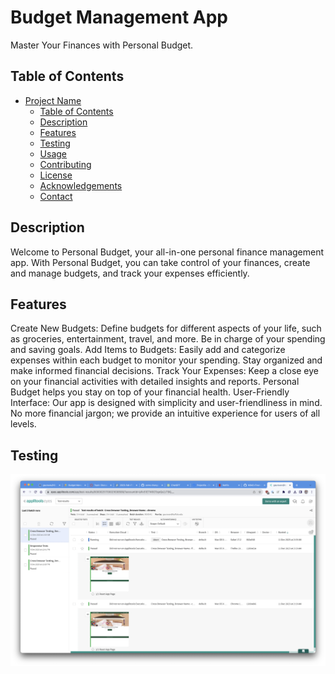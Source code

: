 # Budget Management App

Master Your Finances with Personal Budget.

## Table of Contents

- [Project Name](#project-name)
  - [Table of Contents](#table-of-contents)
  - [Description](#description)
  - [Features](#features)
  - [Testing](#testing)
  - [Usage](#usage)
  - [Contributing](#contributing)
  - [License](#license)
  - [Acknowledgements](#acknowledgements)
  - [Contact](#contact)

## Description

Welcome to Personal Budget, your all-in-one personal finance management app. With Personal Budget, you can take control of your finances, create and manage budgets, and track your expenses efficiently.

## Features

Create New Budgets: Define budgets for different aspects of your life, such as groceries, entertainment, travel, and more. Be in charge of your spending and saving goals.
Add Items to Budgets: Easily add and categorize expenses within each budget to monitor your spending. Stay organized and make informed financial decisions.
Track Your Expenses: Keep a close eye on your financial activities with detailed insights and reports. Personal Budget helps you stay on top of your financial health.
User-Friendly Interface: Our app is designed with simplicity and user-friendliness in mind. No more financial jargon; we provide an intuitive experience for users of all levels.

## Testing

![Alt Text](Screenshots/Applitools-Visual-Regression.png)






